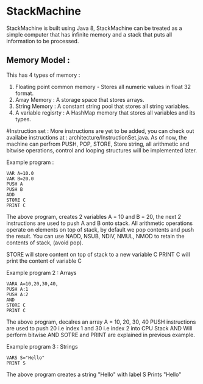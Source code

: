 # StackMachine

StackMachine is built using Java 8, StackMachine can be treated as a simple computer that has infinite memory and a stack that puts all information to be processed.

## Memory Model : 

This has 4 types of memory : 
1. Floating point common memory - Stores all numeric values in float 32 format.
2. Array Memory : A storage space that stores arrays.
3. String Memory : A constant string pool that stores all string variables.
4. A variable regisrty : A HashMap memory that stores all variables and its types.

#Instruction set : 
More instructions are yet to be added, you can check out availabe instructions at : architecture/InstructionSet.java. 
As of now, the machine can perfrom PUSH, POP, STORE, Store string, all arithmetic and bitwise operations, control and looping structures will be implemented later.

Example program :
```
VAR A=10.0
VAR B=20.0
PUSH A
PUSH B
ADD
STORE C
PRINT C
```

The above program, creates 2 variables A = 10 and B = 20, the next 2 instructions are used to push A and B onto stack. All arithmetic operations operate on elements on top of stack, by default we pop contents and push the result. You can use NADD, NSUB, NDIV, NMUL, NMOD to retain the contents of stack, (avoid pop).

STORE will store content on top of stack to a new variable C
PRINT C will print the content of variable C

Example program 2  : Arrays 

```
VARA A=10,20,30,40,
PUSH A:1
PUSH A:2
AND
STORE C
PRINT C
```

The above program, decalres an array A = 10, 20, 30, 40
PUSH instructions are used to push 20 i.e index 1 and 30 i.e index 2 into CPU Stack
AND Will perform bitwise AND
SOTRE and PRINT are explained in previous example.


Example program 3 : Strings
```
VARS S="Hello"
PRINT S
```

The above program creates a string "Hello" with label S
Prints "Hello"
